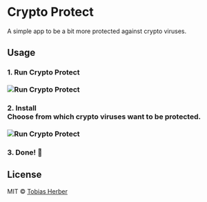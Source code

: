# Crypto Protect

A simple app to be a bit more protected against crypto viruses.

## Usage

### 1. Run Crypto Protect<br><br>![Run Crypto Protect](https://cldup.com/eoBirWW8ne.png)

### 2. Install<br>Choose from which crypto viruses want to be protected.<br><br>![Run Crypto Protect](https://cldup.com/RNZuxUZ7UC.png)

### 3. Done! 🎉

## License

MIT © [Tobias Herber](http://tobihrbr.com)
